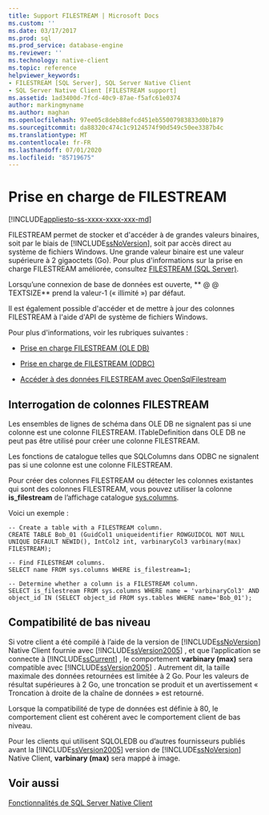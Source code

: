 ```yaml
---
title: Support FILESTREAM | Microsoft Docs
ms.custom: ''
ms.date: 03/17/2017
ms.prod: sql
ms.prod_service: database-engine
ms.reviewer: ''
ms.technology: native-client
ms.topic: reference
helpviewer_keywords:
- FILESTREAM [SQL Server], SQL Server Native Client
- SQL Server Native Client [FILESTREAM support]
ms.assetid: 1ad3400d-7fcd-40c9-87ae-f5afc61e0374
author: markingmyname
ms.author: maghan
ms.openlocfilehash: 97ee05c8deb88efcd451eb55007983833d0b1879
ms.sourcegitcommit: da88320c474c1c9124574f90d549c50ee3387b4c
ms.translationtype: MT
ms.contentlocale: fr-FR
ms.lasthandoff: 07/01/2020
ms.locfileid: "85719675"
---
```

# <a name="filestream-support"></a>Prise en charge de FILESTREAM
[!INCLUDE[appliesto-ss-xxxx-xxxx-xxx-md](../../../includes/applies-to-version/sqlserver.md)]

  FILESTREAM permet de stocker et d'accéder à de grandes valeurs binaires, soit par le biais de [!INCLUDE[ssNoVersion](../../../includes/ssnoversion-md.md)], soit par accès direct au système de fichiers Windows. Une grande valeur binaire est une valeur supérieure à 2 gigaoctets (Go). Pour plus d'informations sur la prise en charge FILESTREAM améliorée, consultez [FILESTREAM &#40;SQL Server&#41;](../../../relational-databases/blob/filestream-sql-server.md).  
  
 Lorsqu’une connexion de base de données est ouverte, ** \@ \@ TEXTSIZE** prend la valeur-1 (« illimité ») par défaut.  
  
 Il est également possible d'accéder et de mettre à jour des colonnes FILESTREAM à l'aide d'API de système de fichiers Windows.  
  
 Pour plus d'informations, voir les rubriques suivantes :  
  
-   [Prise en charge FILESTREAM &#40;OLE DB&#41;](../../../relational-databases/native-client/ole-db/filestream-support-ole-db.md)  
  
-   [Prise en charge de FILESTREAM &#40;ODBC&#41;](../../../relational-databases/native-client/odbc/filestream-support-odbc.md)  
  
-   [Accéder à des données FILESTREAM avec OpenSqlFilestream](../../../relational-databases/blob/access-filestream-data-with-opensqlfilestream.md)  
  
## <a name="querying-for-filestream-columns"></a>Interrogation de colonnes FILESTREAM  
 Les ensembles de lignes de schéma dans OLE DB ne signalent pas si une colonne est une colonne FILESTREAM. ITableDefinition dans OLE DB ne peut pas être utilisé pour créer une colonne FILESTREAM.  
  
 Les fonctions de catalogue telles que SQLColumns dans ODBC ne signalent pas si une colonne est une colonne FILESTREAM.  
  
 Pour créer des colonnes FILESTREAM ou détecter les colonnes existantes qui sont des colonnes FILESTREAM, vous pouvez utiliser la colonne **is_filestream** de l’affichage catalogue [sys.columns](../../../relational-databases/system-catalog-views/sys-columns-transact-sql.md).  
  
 Voici un exemple :  
  
```  
-- Create a table with a FILESTREAM column.  
CREATE TABLE Bob_01 (GuidCol1 uniqueidentifier ROWGUIDCOL NOT NULL UNIQUE DEFAULT NEWID(), IntCol2 int, varbinaryCol3 varbinary(max) FILESTREAM);  
  
-- Find FILESTREAM columns.  
SELECT name FROM sys.columns WHERE is_filestream=1;  
  
-- Determine whether a column is a FILESTREAM column.  
SELECT is_filestream FROM sys.columns WHERE name = 'varbinaryCol3' AND object_id IN (SELECT object_id FROM sys.tables WHERE name='Bob_01');  
```  
  
## <a name="down-level-compatibility"></a>Compatibilité de bas niveau  
 Si votre client a été compilé à l’aide de la version de [!INCLUDE[ssNoVersion](../../../includes/ssnoversion-md.md)] Native Client fournie avec [!INCLUDE[ssVersion2005](../../../includes/ssversion2005-md.md)] , et que l’application se connecte à [!INCLUDE[ssCurrent](../../../includes/sscurrent-md.md)] , le comportement **varbinary (max)** sera compatible avec [!INCLUDE[ssVersion2005](../../../includes/ssversion2005-md.md)] . Autrement dit, la taille maximale des données retournées est limitée à 2 Go. Pour les valeurs de résultat supérieures à 2 Go, une troncation se produit et un avertissement « Troncation à droite de la chaîne de données » est retourné.  
  
 Lorsque la compatibilité de type de données est définie à 80, le comportement client est cohérent avec le comportement client de bas niveau.  
  
 Pour les clients qui utilisent SQLOLEDB ou d’autres fournisseurs publiés avant la [!INCLUDE[ssVersion2005](../../../includes/ssversion2005-md.md)] version de [!INCLUDE[ssNoVersion](../../../includes/ssnoversion-md.md)] Native Client, **varbinary (max)** sera mappé à image.  
  
## <a name="see-also"></a>Voir aussi  
 [Fonctionnalités de SQL Server Native Client](../../../relational-databases/native-client/features/sql-server-native-client-features.md)  
  
  
